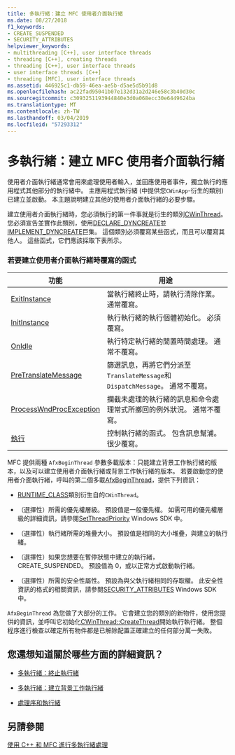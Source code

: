 ```yaml
---
title: 多執行緒：建立 MFC 使用者介面執行緒
ms.date: 08/27/2018
f1_keywords:
- CREATE_SUSPENDED
- SECURITY_ATTRIBUTES
helpviewer_keywords:
- multithreading [C++], user interface threads
- threading [C++], creating threads
- threading [C++], user interface threads
- user interface threads [C++]
- threading [MFC], user interface threads
ms.assetid: 446925c1-db59-46ea-ae5b-d5ae5d5b91d8
ms.openlocfilehash: ac22fad95041b07e132d31a2d246e58c3b40d30c
ms.sourcegitcommit: c3093251193944840e3d0a068ecc30e6449624ba
ms.translationtype: MT
ms.contentlocale: zh-TW
ms.lasthandoff: 03/04/2019
ms.locfileid: "57293312"
---
```

# <a name="multithreading-creating-mfc-user-interface-threads"></a>多執行緒：建立 MFC 使用者介面執行緒

使用者介面執行緒通常會用來處理使用者輸入，並回應使用者事件，獨立執行的應用程式其他部分的執行緒中。 主應用程式執行緒 (中提供您`CWinApp`-衍生的類別) 已建立並啟動。 本主題說明建立其他的使用者介面執行緒的必要步驟。

建立使用者介面執行緒時，您必須執行的第一件事就是衍生的類別[CWinThread](../mfc/reference/cwinthread-class.md)。 您必須宣告並實作此類別，使用[DECLARE_DYNCREATE](../mfc/reference/run-time-object-model-services.md#declare_dyncreate)並[IMPLEMENT_DYNCREATE](../mfc/reference/run-time-object-model-services.md#implement_dyncreate)巨集。 這個類別必須覆寫某些函式，而且可以覆寫其他人。 這些函式，它們應該採取下表所示。

### <a name="functions-to-override-when-creating-a-user-interface-thread"></a>若要建立使用者介面執行緒時覆寫的函式

|功能|用途|
|--------------|-------------|
|[ExitInstance](../mfc/reference/cwinthread-class.md#exitinstance)|當執行緒終止時，請執行清除作業。 通常覆寫。|
|[InitInstance](../mfc/reference/cwinthread-class.md#initinstance)|執行執行緒的執行個體初始化。 必須覆寫。|
|[OnIdle](../mfc/reference/cwinthread-class.md#onidle)|執行特定執行緒的閒置時間處理。 通常不覆寫。|
|[PreTranslateMessage](../mfc/reference/cwinthread-class.md#pretranslatemessage)|篩選訊息，再將它們分派至`TranslateMessage`和`DispatchMessage`。 通常不覆寫。|
|[ProcessWndProcException](../mfc/reference/cwinthread-class.md#processwndprocexception)|攔截未處理的執行緒的訊息和命令處理常式所擲回的例外狀況。 通常不覆寫。|
|[執行](../mfc/reference/cwinthread-class.md#run)|控制執行緒的函式。 包含訊息幫浦。 很少覆寫。|

MFC 提供兩種 `AfxBeginThread` 參數多載版本：只能建立背景工作執行緒的版本，以及可以建立使用者介面執行緒或背景工作執行緒的版本。 若要啟動您的使用者介面執行緒，呼叫的第二個多載[AfxBeginThread](../mfc/reference/application-information-and-management.md#afxbeginthread)，提供下列資訊：

- [RUNTIME_CLASS](../mfc/reference/run-time-object-model-services.md#runtime_class)類別衍生自的`CWinThread`。

- （選擇性）所需的優先權層級。 預設值是一般優先權。 如需可用的優先權層級的詳細資訊，請參閱[SetThreadPriority](/windows/desktop/api/processthreadsapi/nf-processthreadsapi-setthreadpriority) Windows SDK 中。

- （選擇性）執行緒所需的堆疊大小。 預設值是相同的大小堆疊，與建立的執行緒。

- （選擇性）如果您想要在暫停狀態中建立的執行緒，CREATE_SUSPENDED。 預設值為 0，或以正常方式啟動執行緒。

- （選擇性）所需的安全性屬性。 預設為與父執行緒相同的存取權。 此安全性資訊的格式的相關資訊，請參閱[SECURITY_ATTRIBUTES](https://msdn.microsoft.com/library/windows/desktop/aa379560) Windows SDK 中。

`AfxBeginThread` 為您做了大部分的工作。 它會建立您的類別的新物件，使用您提供的資訊，並呼叫它初始化[CWinThread::CreateThread](../mfc/reference/cwinthread-class.md#createthread)開始執行執行緒。 整個程序進行檢查以確定所有物件都是已解除配置正確建立的任何部分萬一失敗。

## <a name="what-do-you-want-to-know-more-about"></a>您還想知道關於哪些方面的詳細資訊？

- [多執行緒：終止執行緒](multithreading-terminating-threads.md)

- [多執行緒：建立背景工作執行緒](multithreading-creating-worker-threads.md)

- [處理序和執行緒](/windows/desktop/ProcThread/processes-and-threads)

## <a name="see-also"></a>另請參閱

[使用 C++ 和 MFC 進行多執行緒處理](multithreading-with-cpp-and-mfc.md)

